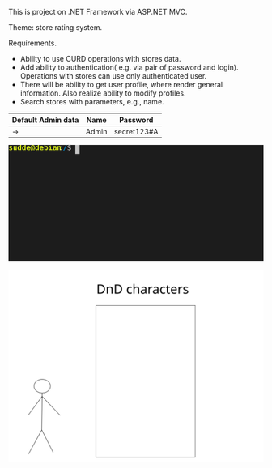 This is project on .NET Framework via ASP.NET MVC.

Theme: store rating system.

Requirements.
- Ability to use CURD operations with stores data.
- Add ability to authentication( e.g. via pair of password and login).
Operations with stores can use only authenticated user. 
- There will be ability to get user profile, where render general information.
Also realize ability to modify profiles.
- Search stores with parameters, e.g., name.



Default Admin data |Name | Password
------------ | ------------ | -------------
-> | Admin | secret123#A

![for fun](./Store_Rating_System/Store_Rating_System_Dev/Static/home.svg)

![test](./test.svg)
